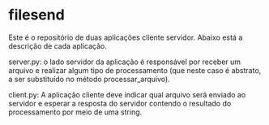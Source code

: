 # filesend

Este é o repositório de duas aplicações cliente servidor. Abaixo está a descrição de cada aplicação.

server.py: o lado servidor da aplicação é responsável por receber um arquivo e realizar algum tipo de processamento (que neste caso é abstrato, a ser substituído no método processar_arquivo).

client.py: A aplicação cliente deve indicar qual arquivo será enviado ao servidor e esperar a resposta do servidor contendo o resultado do processamento por meio de uma string.
